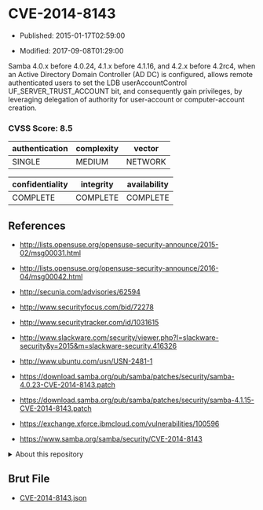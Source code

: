 # CVE-2014-8143

- Published: 2015-01-17T02:59:00

- Modified: 2017-09-08T01:29:00

Samba 4.0.x before 4.0.24, 4.1.x before 4.1.16, and 4.2.x before 4.2rc4, when an Active Directory Domain Controller (AD DC) is configured, allows remote authenticated users to set the LDB userAccountControl UF_SERVER_TRUST_ACCOUNT bit, and consequently gain privileges, by leveraging delegation of authority for user-account or computer-account creation.

### CVSS Score: **8.5**

| authentication | complexity | vector |
| --- | --- | --- |
| SINGLE | MEDIUM | NETWORK |

| confidentiality | integrity | availability |
| --- | --- | --- |
| COMPLETE | COMPLETE | COMPLETE |

## References

* http://lists.opensuse.org/opensuse-security-announce/2015-02/msg00031.html

* http://lists.opensuse.org/opensuse-security-announce/2016-04/msg00042.html

* http://secunia.com/advisories/62594

* http://www.securityfocus.com/bid/72278

* http://www.securitytracker.com/id/1031615

* http://www.slackware.com/security/viewer.php?l=slackware-security&y=2015&m=slackware-security.416326

* http://www.ubuntu.com/usn/USN-2481-1

* https://download.samba.org/pub/samba/patches/security/samba-4.0.23-CVE-2014-8143.patch

* https://download.samba.org/pub/samba/patches/security/samba-4.1.15-CVE-2014-8143.patch

* https://exchange.xforce.ibmcloud.com/vulnerabilities/100596

* https://www.samba.org/samba/security/CVE-2014-8143

<details>
<summary>About this repository</summary> 

  This repository is part of the project [Live Hack CVE](https://github.com/Live-Hack-CVE). Main website can be found [www.live-hack.org](https://www.live-hack.org) 
  
  Made by [Sn0wAlice](https://github.com/Sn0wAlice) for the people that care about security and need to have a feed of the latest CVEs. Hope you enjoy it, don't forget to star the repo and follow me on [Twitter](https://twitter.com/Sn0wAlice) and [Github](https://github.com/Sn0wAlice). And that is my [personnal website](https://www.alice-snow.me/)

  - [Home Page](https://github.com/Live-Hack-CVE)
  - [Framework](https://github.com/Live-Hack-CVE/cve-framework)
  - [CVE database](https://github.com/Live-Hack-CVE/full_database)
  - [Changelog](https://github.com/Live-Hack-CVE/Changelog)
</details>

## Brut File

* [CVE-2014-8143.json](https://raw.githubusercontent.com/Live-Hack-CVE/full_database/main/cves/2014/CVE-2014-8143.json)


